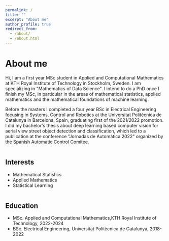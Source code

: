 ```yaml
---
permalink: /
title: ""
excerpt: "About me"
author_profile: true
redirect_from: 
  - /about/
  - /about.html
---
```

About me
======
<p class="text-justify">

Hi, I am a first year MSc student in Applied and Computational Mathematics at KTH Royal Institute of Technology in Stockholm, Sweden. I am specializing in "Mathematics of Data Science". I intend to do a PhD once I finish my MSc, in particular in the areas of mathematical statistics, applied mathematics and the mathematical foundations of machine learning.  <P></p>
<p class="text-justify">
Before the masters I completed a four year BSc in Electrical Engineering focusing in Systems, Control and Robotics at the Universitat Politècnica de Catalunya in Barcelona, Spain, graduating first of the 2021/2022 promotion. I did my bachelor's thesis about deep learning based computer vision for aerial view street object detection and classification, which led to a publication at the conference "Jornadas de Automática 2022" organized by the Spanish Automatic Control Comitee.
</p>



<div class="column"> <h2>Interests</h2>
<ul>
  <li>Mathematical Statistics</li>
  <li>Applied Mathematics</li>
  <li>Statistical Learning</li>
</ul>


</div>

<div class="column"><h2>Education</h2>
<ul>
  <li>MSc. Applied and Computational Mathematics,KTH Royal Institute of Technology, 2022-2024</li>
  <li>BSc. Electrical Engineering, Universitat Politècnica de Catalunya, 2018-2022</li>
</ul>

</div>
